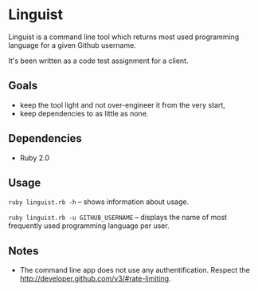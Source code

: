 # Linguist #

Linguist is a command line tool which returns most used programming language for a given Github username.

It's been written as a code test assignment for a client.

## Goals ##

  - keep the tool light and not over-engineer it from the very start,
  - keep dependencies to as little as none.

## Dependencies ##

  - Ruby 2.0

## Usage  ##

  `ruby linguist.rb -h` – shows information about usage.

  `ruby linguist.rb -u GITHUB_USERNAME` – displays the name of most frequently used programming language per user.

## Notes ##

- The command line app does not use any authentification. Respect the http://developer.github.com/v3/#rate-limiting.
